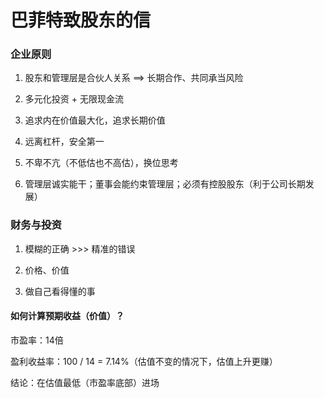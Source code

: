 # 

# 巴菲特致股东的信

### 企业原则

1. 股东和管理层是合伙人关系 ==> 长期合作、共同承当风险

2. 多元化投资 + 无限现金流

3. 追求内在价值最大化，追求长期价值

4. 远离杠杆，安全第一

5. 不卑不亢（不低估也不高估），换位思考

6. 管理层诚实能干；董事会能约束管理层；必须有控股股东（利于公司长期发展）

### 财务与投资

1. 模糊的正确 >>> 精准的错误

2. 价格、价值

3. 做自己看得懂的事



#### 如何计算预期收益（价值）？

市盈率：14倍

盈利收益率：100 / 14 = 7.14%（估值不变的情况下，估值上升更赚）

结论：在估值最低（市盈率底部）进场
